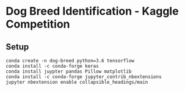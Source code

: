 # Dog Breed Identification - Kaggle Competition

## Setup

```
conda create -n dog-breed python=3.6 tensorflow
conda install -c conda-forge keras
conda install juypter pandas Pillow matplotlib
conda install -c conda-forge jupyter_contrib_nbextensions
jupyter nbextension enable collapsible_headings/main
```
